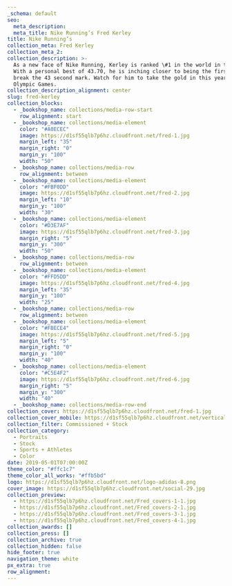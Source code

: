 ```yaml
---
_schema: default
seo:
  meta_description:
  meta_title: Nike Running’s Fred Kerley
title: Nike Running’s
collection_meta: Fred Kerley
collection_meta_2:
collection_description: >-
  As a new face of Nike Running, Kerley is ranked \#1 in the world in the 400.
  With a personal best of 43.70, he is inching closer to being the first ever to
  break the 43 second mark. Watch for him to take the gold in this year’s Tokyo
  Olympic Games.
collection_description_alignment: center
slug: fred-kerley
collection_blocks:
  - _bookshop_name: collections/media-row-start
    row_alignment: start
  - _bookshop_name: collections/media-element
    color: "#A0ECEC"
    image: https://d1sf55qlb7p6hz.cloudfront.net/fred-1.jpg
    margin_left: "35"
    margin_right: "0"
    margin_y: "100"
    width: "50"
  - _bookshop_name: collections/media-row
    row_alignment: between
  - _bookshop_name: collections/media-element
    color: "#FBF0DD"
    image: https://d1sf55qlb7p6hz.cloudfront.net/fred-2.jpg
    margin_left: "10"
    margin_y: "100"
    width: "30"
  - _bookshop_name: collections/media-element
    color: "#D3E7AF"
    image: https://d1sf55qlb7p6hz.cloudfront.net/fred-3.jpg
    margin_right: "5"
    margin_y: "300"
    width: "50"
  - _bookshop_name: collections/media-row
    row_alignment: between
  - _bookshop_name: collections/media-element
    color: "#FFD5DD"
    image: https://d1sf55qlb7p6hz.cloudfront.net/fred-4.jpg
    margin_left: "35"
    margin_y: "100"
    width: "25"
  - _bookshop_name: collections/media-row
    row_alignment: between
  - _bookshop_name: collections/media-element
    color: "#FBECE4"
    image: https://d1sf55qlb7p6hz.cloudfront.net/fred-5.jpg
    margin_left: "5"
    margin_right: "0"
    margin_y: "100"
    width: "40"
  - _bookshop_name: collections/media-element
    color: "#C5E4F2"
    image: https://d1sf55qlb7p6hz.cloudfront.net/fred-6.jpg
    margin_right: "5"
    margin_y: "300"
    width: "40"
  - _bookshop_name: collections/media-row-end
collection_cover: https://d1sf55qlb7p6hz.cloudfront.net/fred-1.jpg
collection_cover_mobile: https://d1sf55qlb7p6hz.cloudfront.net/verticalcovers-29.jpg
collection_filter: Commissioned + Stock
collection_category:
  - Portraits
  - Stock
  - Sports + Athletes
  - Color
date: 2019-05-01T07:00:00Z
theme_color: "#ffc1c7"
theme_color_all_works: "#ffb5bd"
logo: https://d1sf55qlb7p6hz.cloudfront.net/logo-adidas-8.png
cover_image: https://d1sf55qlb7p6hz.cloudfront.net/social-29.jpg
collection_preview:
  - https://d1sf55qlb7p6hz.cloudfront.net/Fred_covers-1-1.jpg
  - https://d1sf55qlb7p6hz.cloudfront.net/Fred_covers-2-1.jpg
  - https://d1sf55qlb7p6hz.cloudfront.net/Fred_covers-3-1.jpg
  - https://d1sf55qlb7p6hz.cloudfront.net/Fred_covers-4-1.jpg
collection_awards: []
collection_press: []
collection_archive: true
collection_hidden: false
hide_footer: true
navigation_theme: white
px_extra: true
row_alignment:
---
```

